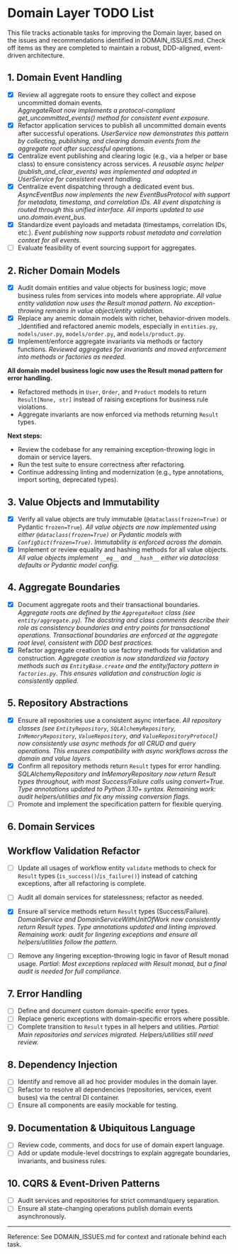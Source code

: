 # Domain Layer TODO List

This file tracks actionable tasks for improving the Domain layer, based on the issues and recommendations identified in DOMAIN_ISSUES.md. Check off items as they are completed to maintain a robust, DDD-aligned, event-driven architecture.

## 1. Domain Event Handling
- [x] Review all aggregate roots to ensure they collect and expose uncommitted domain events.  
  _AggregateRoot now implements a protocol-compliant get_uncommitted_events() method for consistent event exposure._
- [x] Refactor application services to publish all uncommitted domain events after successful operations.
  _UserService now demonstrates this pattern by collecting, publishing, and clearing domain events from the aggregate root after successful operations._
- [x] Centralize event publishing and clearing logic (e.g., via a helper or base class) to ensure consistency across services.
  _A reusable async helper (publish_and_clear_events) was implemented and adopted in UserService for consistent event handling._
- [x] Centralize event dispatching through a dedicated event bus.
  _AsyncEventBus now implements the new EventBusProtocol with support for metadata, timestamp, and correlation IDs. All event dispatching is routed through this unified interface. All imports updated to use uno.domain.event_bus._
- [x] Standardize event payloads and metadata (timestamps, correlation IDs, etc.).
  _Event publishing now supports robust metadata and correlation context for all events._
- [ ] Evaluate feasibility of event sourcing support for aggregates.

## 2. Richer Domain Models
- [x] Audit domain entities and value objects for business logic; move business rules from services into models where appropriate.
  _All value entity validation now uses the Result monad pattern. No exception-throwing remains in value object/entity validation._
- [x] Replace any anemic domain models with richer, behavior-driven models. 
  _Identified and refactored anemic models, especially in `entities.py`, `models/user.py`, `models/order.py`, and `models/product.py`.
- [x] Implement/enforce aggregate invariants via methods or factory functions. 
  _Reviewed aggregates for invariants and moved enforcement into methods or factories as needed._

**All domain model business logic now uses the Result monad pattern for error handling.**
- Refactored methods in `User`, `Order`, and `Product` models to return `Result[None, str]` instead of raising exceptions for business rule violations.
- Aggregate invariants are now enforced via methods returning `Result` types.

**Next steps:**
- Review the codebase for any remaining exception-throwing logic in domain or service layers.
- Run the test suite to ensure correctness after refactoring.
- Continue addressing linting and modernization (e.g., type annotations, import sorting, deprecated types).

## 3. Value Objects and Immutability
- [x] Verify all value objects are truly immutable (`@dataclass(frozen=True)` or Pydantic `frozen=True`).
  _All value objects are now implemented using either `@dataclass(frozen=True)` or Pydantic models with `ConfigDict(frozen=True)`. Immutability is enforced across the domain._
- [x] Implement or review equality and hashing methods for all value objects.
  _All value objects implement `__eq__` and `__hash__` either via dataclass defaults or Pydantic model config._

## 4. Aggregate Boundaries
- [x] Document aggregate roots and their transactional boundaries.
  _Aggregate roots are defined by the `AggregateRoot` class (see `entity/aggregate.py`). The docstring and class comments describe their role as consistency boundaries and entry points for transactional operations. Transactional boundaries are enforced at the aggregate root level, consistent with DDD best practices._
- [x] Refactor aggregate creation to use factory methods for validation and construction.
  _Aggregate creation is now standardized via factory methods such as `EntityBase.create` and the entity/factory pattern in `factories.py`. This ensures validation and construction logic is consistently applied._

## 5. Repository Abstractions
- [x] Ensure all repositories use a consistent async interface.
  _All repository classes (see `EntityRepository`, `SQLAlchemyRepository`, `InMemoryRepository`, `ValueRepository`, and `ValueRepositoryProtocol`) now consistently use async methods for all CRUD and query operations. This ensures compatibility with async workflows across the domain and value layers._
- [x] Confirm all repository methods return `Result` types for error handling.
  _SQLAlchemyRepository and InMemoryRepository now return Result types throughout, with most Success/Failure calls using convert=True. Type annotations updated to Python 3.10+ syntax. Remaining work: audit helpers/utilities and fix any missing conversion flags._
- [ ] Promote and implement the specification pattern for flexible querying.

## 6. Domain Services

## Workflow Validation Refactor
- [ ] Update all usages of workflow entity `validate` methods to check for `Result` types (`is_success()`/`is_failure()`) instead of catching exceptions, after all refactoring is complete.

- [ ] Audit all domain services for statelessness; refactor as needed.
- [x] Ensure all service methods return `Result` types (Success/Failure).
  _DomainService and DomainServiceWithUnitOfWork now consistently return Result types. Type annotations updated and linting improved. Remaining work: audit for lingering exceptions and ensure all helpers/utilities follow the pattern._
- [ ] Remove any lingering exception-throwing logic in favor of Result monad usage.
  _Partial: Most exceptions replaced with Result monad, but a final audit is needed for full compliance._

## 7. Error Handling
- [ ] Define and document custom domain-specific error types.
- [ ] Replace generic exceptions with domain-specific errors where possible.
- [ ] Complete transition to `Result` types in all helpers and utilities.
  _Partial: Main repositories and services migrated. Helpers/utilities still need review._

## 8. Dependency Injection
- [ ] Identify and remove all ad hoc provider modules in the domain layer.
- [ ] Refactor to resolve all dependencies (repositories, services, event buses) via the central DI container.
- [ ] Ensure all components are easily mockable for testing.

## 9. Documentation & Ubiquitous Language
- [ ] Review code, comments, and docs for use of domain expert language.
- [ ] Add or update module-level docstrings to explain aggregate boundaries, invariants, and business rules.

## 10. CQRS & Event-Driven Patterns
- [ ] Audit services and repositories for strict command/query separation.
- [ ] Ensure all state-changing operations publish domain events asynchronously.

---

Reference: See DOMAIN_ISSUES.md for context and rationale behind each task.
